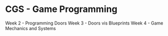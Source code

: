 # CGS - Game Programming
Week 2 - Programming Doors
Week 3 - Doors vis Blueprints
Week 4 - Game Mechanics and Systems